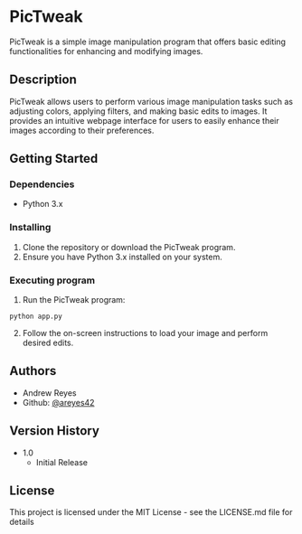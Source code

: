 # PicTweak

PicTweak is a simple image manipulation program that offers basic editing functionalities for enhancing and modifying images.

## Description

PicTweak allows users to perform various image manipulation tasks such as adjusting colors, applying filters, and making basic edits to images. It provides an intuitive webpage interface for users to easily enhance their images according to their preferences.

## Getting Started

### Dependencies

* Python 3.x

### Installing

1. Clone the repository or download the PicTweak program.
2. Ensure you have Python 3.x installed on your system.

### Executing program

1. Run the PicTweak program:
```
python app.py
```
2. Follow the on-screen instructions to load your image and perform desired edits.


## Authors

* Andrew Reyes
* Github: [@areyes42](https://github.com/areyes42)

## Version History

* 1.0
    * Initial Release

## License

This project is licensed under the MIT License - see the LICENSE.md file for details